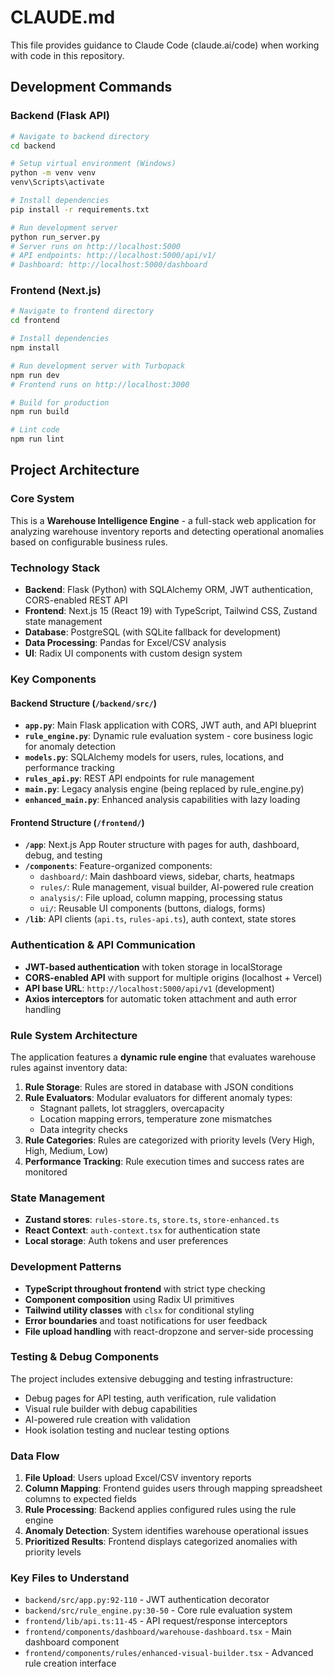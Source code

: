 # CLAUDE.md

This file provides guidance to Claude Code (claude.ai/code) when working with code in this repository.

## Development Commands

### Backend (Flask API)
```bash
# Navigate to backend directory
cd backend

# Setup virtual environment (Windows)
python -m venv venv
venv\Scripts\activate

# Install dependencies
pip install -r requirements.txt

# Run development server
python run_server.py
# Server runs on http://localhost:5000
# API endpoints: http://localhost:5000/api/v1/
# Dashboard: http://localhost:5000/dashboard
```

### Frontend (Next.js)
```bash
# Navigate to frontend directory
cd frontend

# Install dependencies
npm install

# Run development server with Turbopack
npm run dev
# Frontend runs on http://localhost:3000

# Build for production
npm run build

# Lint code
npm run lint
```

## Project Architecture

### Core System
This is a **Warehouse Intelligence Engine** - a full-stack web application for analyzing warehouse inventory reports and detecting operational anomalies based on configurable business rules.

### Technology Stack
- **Backend**: Flask (Python) with SQLAlchemy ORM, JWT authentication, CORS-enabled REST API
- **Frontend**: Next.js 15 (React 19) with TypeScript, Tailwind CSS, Zustand state management
- **Database**: PostgreSQL (with SQLite fallback for development)
- **Data Processing**: Pandas for Excel/CSV analysis
- **UI**: Radix UI components with custom design system

### Key Components

#### Backend Structure (`/backend/src/`)
- **`app.py`**: Main Flask application with CORS, JWT auth, and API blueprint
- **`rule_engine.py`**: Dynamic rule evaluation system - core business logic for anomaly detection
- **`models.py`**: SQLAlchemy models for users, rules, locations, and performance tracking
- **`rules_api.py`**: REST API endpoints for rule management
- **`main.py`**: Legacy analysis engine (being replaced by rule_engine.py)
- **`enhanced_main.py`**: Enhanced analysis capabilities with lazy loading

#### Frontend Structure (`/frontend/`)
- **`/app`**: Next.js App Router structure with pages for auth, dashboard, debug, and testing
- **`/components`**: Feature-organized components:
  - `dashboard/`: Main dashboard views, sidebar, charts, heatmaps
  - `rules/`: Rule management, visual builder, AI-powered rule creation
  - `analysis/`: File upload, column mapping, processing status
  - `ui/`: Reusable UI components (buttons, dialogs, forms)
- **`/lib`**: API clients (`api.ts`, `rules-api.ts`), auth context, state stores

### Authentication & API Communication
- **JWT-based authentication** with token storage in localStorage
- **CORS-enabled API** with support for multiple origins (localhost + Vercel)
- **API base URL**: `http://localhost:5000/api/v1` (development)
- **Axios interceptors** for automatic token attachment and auth error handling

### Rule System Architecture
The application features a **dynamic rule engine** that evaluates warehouse rules against inventory data:

1. **Rule Storage**: Rules are stored in database with JSON conditions
2. **Rule Evaluators**: Modular evaluators for different anomaly types:
   - Stagnant pallets, lot stragglers, overcapacity
   - Location mapping errors, temperature zone mismatches
   - Data integrity checks
3. **Rule Categories**: Rules are categorized with priority levels (Very High, High, Medium, Low)
4. **Performance Tracking**: Rule execution times and success rates are monitored

### State Management
- **Zustand stores**: `rules-store.ts`, `store.ts`, `store-enhanced.ts`
- **React Context**: `auth-context.tsx` for authentication state
- **Local storage**: Auth tokens and user preferences

### Development Patterns
- **TypeScript throughout frontend** with strict type checking
- **Component composition** using Radix UI primitives
- **Tailwind utility classes** with `clsx` for conditional styling
- **Error boundaries** and toast notifications for user feedback
- **File upload handling** with react-dropzone and server-side processing

### Testing & Debug Components
The project includes extensive debugging and testing infrastructure:
- Debug pages for API testing, auth verification, rule validation
- Visual rule builder with debug capabilities
- AI-powered rule creation with validation
- Hook isolation testing and nuclear testing options

### Data Flow
1. **File Upload**: Users upload Excel/CSV inventory reports
2. **Column Mapping**: Frontend guides users through mapping spreadsheet columns to expected fields
3. **Rule Processing**: Backend applies configured rules using the rule engine
4. **Anomaly Detection**: System identifies warehouse operational issues
5. **Prioritized Results**: Frontend displays categorized anomalies with priority levels

### Key Files to Understand
- `backend/src/app.py:92-110` - JWT authentication decorator
- `backend/src/rule_engine.py:30-50` - Core rule evaluation system
- `frontend/lib/api.ts:11-45` - API request/response interceptors
- `frontend/components/dashboard/warehouse-dashboard.tsx` - Main dashboard component
- `frontend/components/rules/enhanced-visual-builder.tsx` - Advanced rule creation interface